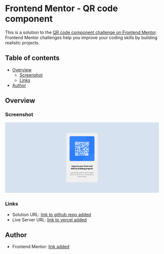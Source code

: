 # Frontend Mentor - QR code component

<!-- ![Preview of Challenge](./preview.png) -->

This is a solution to the [QR code component challenge on Frontend Mentor](https://www.frontendmentor.io/challenges/qr-code-component-iux_sIO_H). Frontend Mentor challenges help you improve your coding skills by building realistic projects. 

## Table of contents

- [Overview](#overview)
  - [Screenshot](#screenshot)
  - [Links](#links)
- [Author](#author)

## Overview

### Screenshot

![Preview of Output](./preview.png)

### Links


- Solution URL: [link to github repo added](https://github.com/RowoS/qr-code1)
- Live Server URL: [link to vercel added](https://qr-code1-orpin.vercel.app/)


## Author

- Frontend Mentor: [link added](https://www.frontendmentor.io/profile/RowoS)

